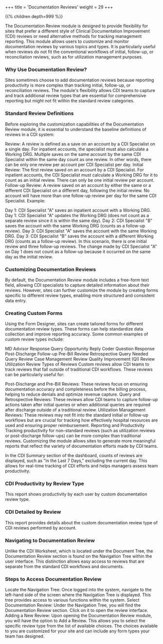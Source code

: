 +++
title = 'Documentation Reviews'
weight = 29
+++

{{% children depth=999 %}}

The Documentation Review module is designed to provide flexibility for sites that prefer a different style of Clinical Documentation Improvement (CDI) reviews or need alternative methods for tracking management reporting. This module allows users to customize and monitor documentation reviews by various topics and types. It is particularly useful when reviews do not fit the conventional workflows of initial, follow-up, or reconciliation reviews, such as for utilization management purposes.

### Why Use Documentation Review?
Sites sometimes choose to add documentation reviews because reporting productivity is more complex than tracking initial, follow-up, or reconciliation reviews. The module's flexibility allows CDI teams to capture and track additional review types that are essential for comprehensive reporting but might not fit within the standard review categories.

### Standard Review Definitions
Before exploring the customization capabilities of the Documentation Review module, it is essential to understand the baseline definitions of reviews in a CDI system:

Review: A review is defined as a save on an account by a CDI Specialist on a single day. For inpatient accounts, the specialist must also calculate a Working DRG. Multiple saves on the same account by the same CDI Specialist within the same day count as one review. In other words, there can be only one review per account per CDI Specialist per day.
Initial Review: The first review saved on an account by a CDI Specialist. For inpatient accounts, the CDI Specialist must calculate a Working DRG for it to count as an initial review. There can only be one initial review per account.
Follow-up Review: A review saved on an account by either the same or a different CDI Specialist on a different day, following the initial review. No account will have more than one follow-up review per day for the same CDI Specialist.
Example:

Day 1: CDI Specialist "A" saves an inpatient account with a Working DRG.
Day 1: CDI Specialist "A" updates the Working DRG (does not count as a separate review since it is within the same day).
Day 2: CDI Specialist "B" saves the account with the same Working DRG (counts as a follow-up review).
Day 3: CDI Specialist "A" saves the account with the same Working DRG.
Day 3: CDI Specialist "B" saves the account with a different Working DRG (counts as a follow-up review).
In this scenario, there is one initial review and three follow-up reviews. The change made by CDI Specialist "A" on Day 1 does not count as a follow-up because it occurred on the same day as the initial review.

### Customizing Documentation Reviews
By default, the Documentation Review module includes a free-form text field, allowing CDI specialists to capture detailed information about their reviews. However, sites can further customize the module by creating forms specific to different review types, enabling more structured and consistent data entry.

### Creating Custom Forms
Using the Form Designer, sites can create tailored forms for different documentation review types. These forms can help standardize data collection and improve reporting accuracy. Some common examples of custom review types include:

MD Advisor Response
Query Opportunity Reply
Coder Question Response
Post-Discharge Follow-up
Pre-Bill Review
Retrospective Query Needed
Query Review
Case Management Review
Quality Improvement (QI) Review
Utilization Review
Types of Reviews
Custom reviews allow CDI teams to track reviews that fall outside of traditional CDI workflows. These reviews can be particularly useful for:

Post-Discharge and Pre-Bill Reviews: These reviews focus on ensuring documentation accuracy and completeness before the billing process, helping to reduce denials and optimize revenue capture.
Query and Retrospective Reviews: These reviews allow CDI teams to capture follow-up actions taken after initial queries or when additional queries are required after discharge outside of a traditional review.
Utilization Management Reviews: These reviews may not fit into the standard initial or follow-up workflows but are crucial for tracking how effectively hospital resources are used and ensuring proper reimbursement.
Reporting and Productivity
Tracking productivity for non-standard reviews (such as utilization reviews or post-discharge follow-ups) can be more complex than traditional reviews. Customizing the module allows sites to generate more meaningful reports that reflect the variety of documentation efforts made by CDI teams.

In the CDI Summary section of the dashboard, counts of reviews are displayed, such as "in the Last 7 Days," excluding the current day. This allows for real-time tracking of CDI efforts and helps managers assess team productivity.

### CDI Productivity by Review Type
This report shows productivity by each user by custom documentation review type.

### CDI Detailed by Review
This report provides details about the custom documentation review type of CDI reviews performed by account.

### Navigating to Documentation Review
Unlike the CDI Worksheet, which is located under the Document Tree, the Documentation Review section is found on the Navigation Tree within the user interface. This distinction allows easy access to reviews that are separate from the standard CDI workflows and documents.

### Steps to Access Documentation Review

Locate the Navigation Tree: Once logged into the system, navigate to the left-hand side of the screen where the Navigation Tree is displayed. This tree provides access to various functions within the system.
Select Documentation Review: Under the Navigation Tree, you will find the Documentation Review section. Click on it to open the review interface.
Adding a New Review: Upon opening the Documentation Review module, you will have the option to Add a Review. This allows you to select the specific review type from the list of available choices. The choices available to you are customized for your site and can include any form types your team has designed.
